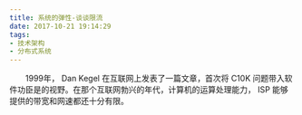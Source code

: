 ```yaml
---
title: 系统的弹性-谈谈限流
date: 2017-10-21 19:14:29
tags:
- 技术架构
- 分布式系统
---
```


&emsp;&emsp;1999年， Dan Kegel 在互联网上发表了一篇文章，首次将 C10K 问题带入软件功臣是的视野。在那个互联网勃兴的年代，计算机的运算处理能力， ISP 能够提供的带宽和网速都还十分有限。
